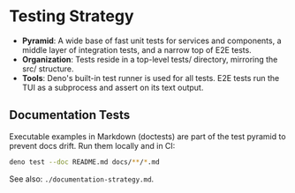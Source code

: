 # **Testing Strategy**

* **Pyramid**: A wide base of fast unit tests for services and components, a middle layer of integration tests, and a narrow top of E2E tests.  
* **Organization**: Tests reside in a top-level tests/ directory, mirroring the src/ structure.  
* **Tools**: Deno's built-in test runner is used for all tests. E2E tests run the TUI as a subprocess and assert on its text output.

## Documentation Tests

Executable examples in Markdown (doctests) are part of the test pyramid to prevent docs drift. Run them locally and in CI:

```bash
deno test --doc README.md docs/**/*.md
```

See also: `./documentation-strategy.md`.
